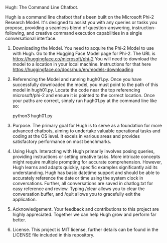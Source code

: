 Hugh: The Command Line Chatbot. 

Hugh is a command line chatbot that's been built on the Microsoft Phi-2 Research Model. It's designed to assist you with any queries or tasks you propose, providing a seamless blend of question-answering, instruction-following, and creative command execution capabilities in a single conversational interface.

1. Downloading the Model. You need to acquire the Phi-2 Model to use with Hugh. Go to the Hugging Face Model page for Phi-2. The URL is https://huggingface.co/microsoft/phi-2 You will need to download the model to a location in your local machine. Instructions for that here https://huggingface.co/docs/hub/en/models-downloading

2. Referencing the Model and running hugh01.py. Once you have successfully downloaded the model, you must point to the path of this model in hugh01.py. Locate the code near the top referencing microsoft/phi-2 and ensure it is pointed to the correct location. Once your paths are correct, simply run hugh01.py at the command line like so:

   python3 hugh01.py

3. Purpose. The primary goal for Hugh is to serve as a foundation for more advanced chatbots, aiming to undertake valuable operational tasks and coding at the OS level. It excels in various areas and provides satisfactory performance on most benchmarks.

4. Using Hugh. Interacting with Hugh primarily involves posing queries, providing instructions or setting creative tasks. More intricate concepts might require multiple prompting for accurate comprehension. However, Hugh learns and adapts quickly, specific examples significantly aid its understanding. Hugh has basic datetime support and should be able to accurately reference the date or time using the system clock in conversations. Further, all conversations are saved in chatlog.txt for easy reference and review. Typing /clear allows you to clear the conversation buffer, and /quit allows you to gracefully exit the application.

5. Acknowledgement. Your feedback and contributions to this project are highly appreciated. Together we can help Hugh grow and perform far better.

6. License. This project is MIT license, further details can be found in the LICENSE file included in this repository.
